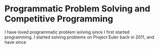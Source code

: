 # Programmatic Problem Solving and Competitive Programming
I have loved programmatic problem solving since I first started programming.
I started solving problems on Project Euler back in 2011, and have since 